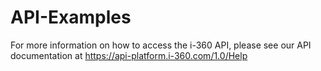 API-Examples
============

For more information on how to access the i-360 API, please see our API documentation at https://api-platform.i-360.com/1.0/Help
